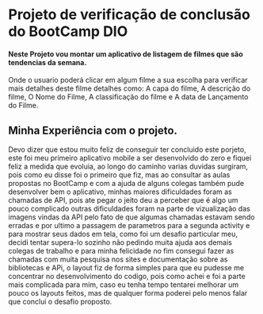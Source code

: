 # Projeto de verificação de conclusão do BootCamp DIO
#### Neste Projeto vou montar um aplicativo de listagem de filmes que são tendencias da semana.
Onde o usuario poderá clicar em algum filme a sua escolha para verificar mais detalhes deste filme
detalhes como: A capa do filme, A descrição do filme, O Nome do Filme, A classificação do filme e 
A data de Lançamento do Filme.

## Minha Experiência com o projeto.
Devo dizer que estou muito feliz de conseguir ter concluido este porjeto, este foi meu primeiro 
aplicativo mobile a ser desenvolvido do zero e fiquei feliz a medida que evoluia, ao longo do
caminho varias duvidas surgiram, pois como eu disse foi o primeiro que fiz, mas ao consultar
as aulas propostas no BootCamp e com a ajuda de alguns colegas também pude desenvolver bem o 
aplicativo, minhas maiores dificuldades foram as chamadas de API, pois ate pegar o jeito deu 
a perceber que é algo um pouco complicado outras dificuldades foram na parte de vizualização 
das imagens vindas da API pelo fato de que algumas chamadas estavam sendo erradas e por ultimo
a passagem de parametros para a segunda activity e para mostrar seus dados em tela, como foi
um desafio particular meu, decidi tentar supera-lo sozinho não pedindo muita ajuda aos demais
colegas de trabalho e para minha felicidade no fim consegui fazer as chamadas com muita pesquisa
nos sites e documentação sobre as bibliotecas e APi, o layout fiz de forma simples para que eu
pudesse me concentrar no desenvolvimento do codigo, pois como achei e foi a parte mais complicada
para mim, caso eu tenha tempo tentarei melhorar um pouco os layouts feitos, mas de qualquer forma
poderei pelo menos falar que conclui o desafio proposto.
